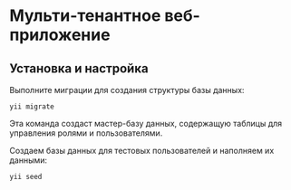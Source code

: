 # Мульти-тенантное веб-приложение

## Установка и настройка

Выполните миграции для создания структуры базы данных:

```
yii migrate
```

Эта команда создаст мастер-базу данных, содержащую таблицы для управления ролями и пользователями.

Создаем базы данных для тестовых пользователей и наполняем их данными:

```
yii seed
```
